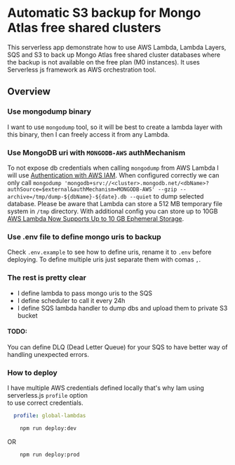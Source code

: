 

# Automatic S3 backup for Mongo Atlas free shared clusters

This serverless app demonstrate how to use AWS Lambda, Lambda Layers, SQS and S3 to back up 
Mongo Atlas free shared cluster databases where the backup is not available on the free plan (M0 instances).
It uses Serverless js framework as AWS orchestration tool.  

## Overview

### Use mongodump binary
I want to use `mongodump` tool, so it will be best to create a lambda layer with this binary, then I can freely access
it from any Lambda.

### Use MongoDB uri with `MONGODB-AWS` authMechanism
To not expose db credentials when calling `mongodump` from AWS Lambda I will use [Authentication with AWS IAM](https://www.mongodb.com/docs/atlas/security/passwordless-authentication/#set-up-passwordless-authentication-with-aws-iam).
When configured correctly we can only call `mongodump 'mongodb+srv://<cluster>.mongodb.net/<dbName>?authSource=$external&authMechanism=MONGODB-AWS' --gzip --archive=/tmp/dump-${dbName}-${date}.db --quiet` to dump selected database.
Please be aware that Lambda can store a 512 MB temporary file system in `/tmp` directory. With additional config you 
can store up to 10GB [AWS Lambda Now Supports Up to 10 GB Ephemeral Storage](https://aws.amazon.com/blogs/aws/aws-lambda-now-supports-up-to-10-gb-ephemeral-storage/).

### Use .env file to define mongo uris to backup
Check `.env.example` to see how to define uris, rename it to `.env` before deploying. To define multiple uris just 
separate them with comas `,`.  

### The rest is pretty clear

- I define lambda to pass mongo uris to the SQS
- I define scheduler to call it every 24h
- I define SQS lambda handler to dump dbs and upload them to private S3 bucket

#### TODO:
You can define DLQ (Dead Letter Queue) for your SQS to have better way of handling unexpected errors.  

### How to deploy

I have multiple AWS credentials defined locally that's why Iam using serverless.js `profile` option     
to use correct credentials.

```yaml
  profile: global-lambdas
```

```bash
    npm run deploy:dev
```
 OR

```bash
    npm run deploy:prod
```
